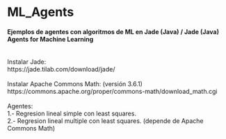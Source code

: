 # ML_Agents
#### Ejemplos de agentes con algoritmos de ML en Jade (Java) / Jade (Java) Agents for Machine Learning<br/>
<br/>
Instalar Jade:<br/>
https://jade.tilab.com/download/jade/
<br/><br/>
Instalar Apache Commons Math: (versión 3.6.1) <br/>
https://commons.apache.org/proper/commons-math/download_math.cgi  
<br/><br/>
Agentes:<br/>
1.- Regresion lineal simple con least squares.<br/>
2.- Regresion lineal multiple con least squares. (depende de Apache Commons Math)<br/>
